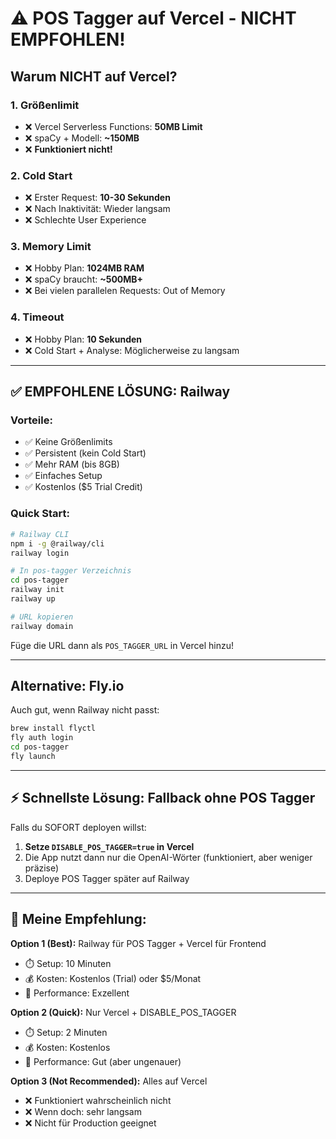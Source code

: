 # ⚠️ POS Tagger auf Vercel - NICHT EMPFOHLEN!

## Warum NICHT auf Vercel?

### 1. **Größenlimit**
- ❌ Vercel Serverless Functions: **50MB Limit**
- ❌ spaCy + Modell: **~150MB**
- ❌ **Funktioniert nicht!**

### 2. **Cold Start**
- ❌ Erster Request: **10-30 Sekunden**
- ❌ Nach Inaktivität: Wieder langsam
- ❌ Schlechte User Experience

### 3. **Memory Limit**
- ❌ Hobby Plan: **1024MB RAM**
- ❌ spaCy braucht: **~500MB+**
- ❌ Bei vielen parallelen Requests: Out of Memory

### 4. **Timeout**
- ❌ Hobby Plan: **10 Sekunden**
- ❌ Cold Start + Analyse: Möglicherweise zu langsam

---

## ✅ EMPFOHLENE LÖSUNG: Railway

### Vorteile:
- ✅ Keine Größenlimits
- ✅ Persistent (kein Cold Start)
- ✅ Mehr RAM (bis 8GB)
- ✅ Einfaches Setup
- ✅ Kostenlos ($5 Trial Credit)

### Quick Start:

```bash
# Railway CLI
npm i -g @railway/cli
railway login

# In pos-tagger Verzeichnis
cd pos-tagger
railway init
railway up

# URL kopieren
railway domain
```

Füge die URL dann als `POS_TAGGER_URL` in Vercel hinzu!

---

## Alternative: Fly.io

Auch gut, wenn Railway nicht passt:

```bash
brew install flyctl
fly auth login
cd pos-tagger
fly launch
```

---

## ⚡ Schnellste Lösung: Fallback ohne POS Tagger

Falls du SOFORT deployen willst:

1. **Setze `DISABLE_POS_TAGGER=true` in Vercel**
2. Die App nutzt dann nur die OpenAI-Wörter (funktioniert, aber weniger präzise)
3. Deploye POS Tagger später auf Railway

---

## 🎯 Meine Empfehlung:

**Option 1 (Best):** Railway für POS Tagger + Vercel für Frontend
- ⏱️ Setup: 10 Minuten
- 💰 Kosten: Kostenlos (Trial) oder $5/Monat
- 🚀 Performance: Exzellent

**Option 2 (Quick):** Nur Vercel + DISABLE_POS_TAGGER
- ⏱️ Setup: 2 Minuten
- 💰 Kosten: Kostenlos
- 🚀 Performance: Gut (aber ungenauer)

**Option 3 (Not Recommended):** Alles auf Vercel
- ❌ Funktioniert wahrscheinlich nicht
- ❌ Wenn doch: sehr langsam
- ❌ Nicht für Production geeignet

